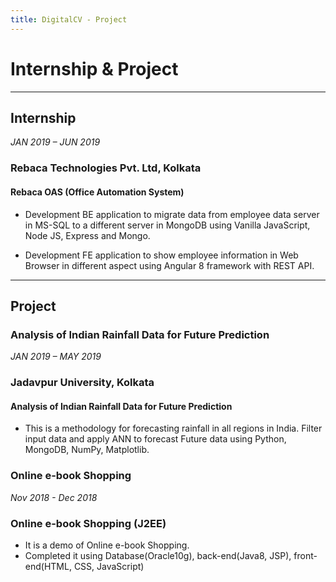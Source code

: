 ```yaml
---
title: DigitalCV - Project
---
```

# Internship & Project 
<hr>


## Internship

<span><i>JAN 2019 – JUN 2019</i></span>
<span><h3><b>Rebaca Technologies Pvt. Ltd, Kolkata</b></h3></span>
<span><h4><b>Rebaca OAS (Office Automation System)</b></h4></span>

* Development BE application to migrate data from employee data server in MS-SQL to a different server in MongoDB using Vanilla JavaScript, Node JS, Express and Mongo. 

* Development FE application to show employee information in Web Browser in different aspect using Angular 8 framework with REST API.
<hr>

## Project

### Analysis of Indian Rainfall Data for Future Prediction

<span><i>JAN 2019 – MAY 2019</i></span> 
<span><h3><b>Jadavpur University, Kolkata</b></h3></span>
<span><h4><b>Analysis of Indian Rainfall Data for Future Prediction </b></h4></span>

* This is a methodology for forecasting rainfall in all regions in India. Filter input data and apply ANN to forecast Future data using Python, MongoDB, NumPy, Matplotlib.

### Online e-book Shopping

<span><i>Nov 2018 - Dec 2018</i></span> 
<span><h3><b>Online e-book Shopping (J2EE)</b></h3></span>

* It is a demo of Online e-book Shopping.
* Completed it using Database(Oracle10g), back-end(Java8, JSP), front-end(HTML, CSS, JavaScript)



